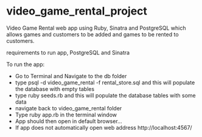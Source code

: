 # video_game_rental_project
Video Game Rental web app using Ruby, Sinatra and PostgreSQL which allows games and customers to be added and games to be rented to customers.

requirements to run app, PostgreSQL and Sinatra

To run the app:

- Go to Terminal and Navigate to the db folder
- type psql -d video_game_rental -f rental_store.sql and this will populate the database with empty tables
- type ruby seeds.rb and this will populate the database tables with some data
- navigate back to video_game_rental folder
- Type ruby app.rb in the terminal window
- App should then open in default browser...
- If app does not automatically open web address http://localhost:4567/

